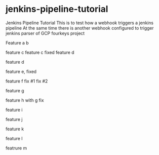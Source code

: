 # jenkins-pipeline-tutorial
Jenkins Pipeline Tutorial
 This is to test how a webhook triggers a jenkins pipeline
 At the same time there is another webhook configured to trigger jenkins parser of GCP fourkeys project 

Feature a
b

feature c
feature c fixed
feature d

feature d

feature e, fixed

feature f
fix #1
fix #2

feature g


feature h with g fix

feature i

feature j

feature k

feature l

featrure m
